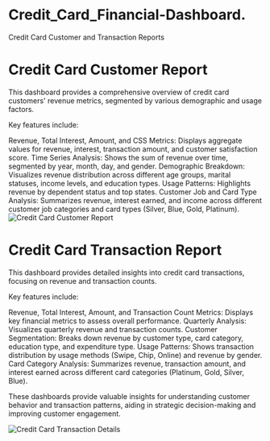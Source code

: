 # Credit_Card_Financial-Dashboard.
Credit Card Customer and Transaction Reports
# Credit Card Customer Report
This dashboard provides a comprehensive overview of credit card customers' revenue metrics, segmented by various demographic and usage factors. 

Key features include:

Revenue, Total Interest, Amount, and CSS Metrics: Displays aggregate values for revenue, interest, transaction amount, and customer satisfaction score.
Time Series Analysis: Shows the sum of revenue over time, segmented by year, month, day, and gender.
Demographic Breakdown: Visualizes revenue distribution across different age groups, marital statuses, income levels, and education types.
Usage Patterns: Highlights revenue by dependent status and top states.
Customer Job and Card Type Analysis: Summarizes revenue, interest earned, and income across different customer job categories and card types (Silver, Blue, Gold, Platinum).
![Credit Card Customer Report](https://github.com/user-attachments/assets/b8cc068b-3c2d-42ea-a219-744b5110eca2)



# Credit Card Transaction Report
This dashboard provides detailed insights into credit card transactions, focusing on revenue and transaction counts. 

Key features include:

Revenue, Total Interest, Amount, and Transaction Count Metrics: Displays key financial metrics to assess overall performance.
Quarterly Analysis: Visualizes quarterly revenue and transaction counts.
Customer Segmentation: Breaks down revenue by customer type, card category, education type, and expenditure type.
Usage Patterns: Shows transaction distribution by usage methods (Swipe, Chip, Online) and revenue by gender.
Card Category Analysis: Summarizes revenue, transaction amount, and interest earned across different card categories (Platinum, Gold, Silver, Blue).

These dashboards provide valuable insights for understanding customer behavior and transaction patterns, aiding in strategic decision-making and improving customer engagement.


![Credit Card Transaction Details](https://github.com/user-attachments/assets/8be75377-692a-4940-813a-7fdfae10a396)
